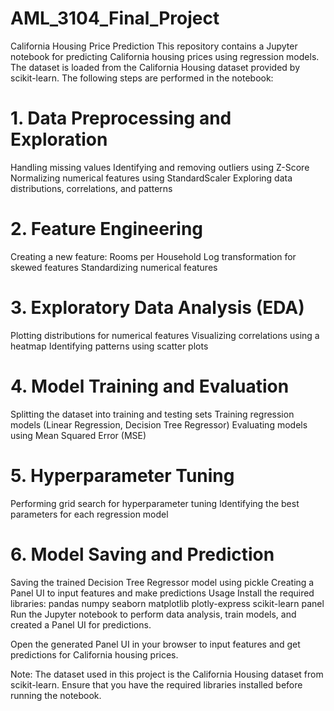 # AML_3104_Final_Project

California Housing Price Prediction
This repository contains a Jupyter notebook for predicting California housing prices using regression models. The dataset is loaded from the California Housing dataset provided by scikit-learn. The following steps are performed in the notebook:

# 1. Data Preprocessing and Exploration
Handling missing values
Identifying and removing outliers using Z-Score
Normalizing numerical features using StandardScaler
Exploring data distributions, correlations, and patterns
# 2. Feature Engineering
Creating a new feature: Rooms per Household
Log transformation for skewed features
Standardizing numerical features
# 3. Exploratory Data Analysis (EDA)
Plotting distributions for numerical features
Visualizing correlations using a heatmap
Identifying patterns using scatter plots
# 4. Model Training and Evaluation
Splitting the dataset into training and testing sets
Training regression models (Linear Regression, Decision Tree Regressor)
Evaluating models using Mean Squared Error (MSE)
# 5. Hyperparameter Tuning
Performing grid search for hyperparameter tuning
Identifying the best parameters for each regression model
# 6. Model Saving and Prediction
Saving the trained Decision Tree Regressor model using pickle
Creating a Panel UI to input features and make predictions
Usage
Install the required libraries:
pandas numpy seaborn matplotlib plotly-express scikit-learn panel
Run the Jupyter notebook to perform data analysis, train models, and created a Panel UI for predictions.

Open the generated Panel UI in your browser to input features and get predictions for California housing prices.

Note: The dataset used in this project is the California Housing dataset from scikit-learn. Ensure that you have the required libraries installed before running the notebook.
